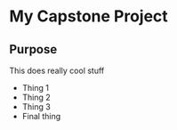 # My Capstone Project

## Purpose
This does really cool stuff
  * Thing 1
  * Thing 2
  * Thing 3
  * Final thing
